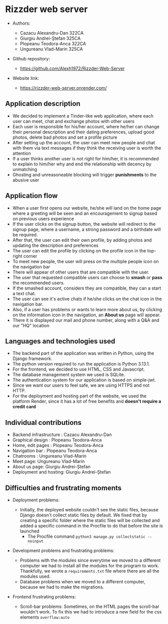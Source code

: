 # Rizzder web server #

* Authors:
  * Cazacu Alexandru-Dan 322CA
  * Giurgiu Andrei-Ștefan 325CA
  * Plopeanu Teodora-Anca 322CA
  * Ungureanu Vlad-Marin 325CA

* Github repository:
  * <https://github.com/Alexh1972/Rizzder-Web-Server>

* Website link:
  * <https://rizzder-web-server.onrender.com/>

## Application description ##

* We decided to implement a Tinder-like web application, where each user can meet, chat and exchange photos with other users
* Each user is responsible for his/her account, where he/her can change their personal description and their dating preferences, upload good photos, delete bad photos and set a profile picture
* After setting up the account, the user can meet new people and chat with them via text messages if they think the receiving user is worth the attention
* If a user thinks another user is not right for him/her, it is recommended to explain to him/her why and end the relationship with decency by unmatching
* Ghosting and unreasoneable blocking will trigger <b>punishments</b> to the abusive user

## Application flow ##

* When a user first opens our website, he/she will land on the home page where a greeting will be seen and an encouragement to signup based on previous users experience
* If the user clicks on the signup button, the website will redirect to the signup page, where a username, a strong password and a birthdate will be required.
* After that, the user can edit their own profile, by adding photos and updating the description and preferences
* The user can edit the profile by clicking on the profile icon in the top-right corner
* To meet new people, the user will press on the multiple people icon on the navigation bar
* There will appear of other users that are compatible with the user.
* The user that requested compatible users can choose to <b>smash</b> or <b>pass</b> the recommended users.
* If the smashed account, considers they are compatible, they can a start a text chat.
* The user can see it's active chats if he/she clicks on the chat icon in the navigation bar.
* Also, if a user has problems or wants to learn more about us, by clicking on the information icon in the navigation, an <b>About us</b> page will appear.
* There it is displayed our mail and phone number, along with a Q&A and our "HQ" location

## Languages and technologies used ##

* The backend part of the application was written in Python, using the Django framework.
* The python version required to run the application is Python 3.13.1.
* For the frontend, we decided to use HTML, CSS and Javascript.
* The database management system we used is SQLite.
* The authentication system for our application is based on simple-jwt.
* Since we want our users to feel safe, we are using HTTPS and not HTTP.
* For the deployment and hosting part of the website, we used the platform Render, since it has a lot of free benefits and <b>doesn't require a credit card</b>

## Individual contributions ##

* Backend infrastructure : Cazacu Alexandru-Dan
* Graphical design : Plopeanu Teodora-Anca
* Home, edit pages : Plopeanu Teodora-Anca
* Navigation bar : Plopeanu Teodora-Anca
* Chatrooms : Ungureanu Vlad-Marin
* Meet page: Ungureanu Vlad-Marin
* About us page: Giurgiu Andrei-Ștefan
* Deployment and hosting: Giurgiu Andrei-Ștefan

## Difficulties and frustrating moments ##

* Deployment problems: 
  * Initially, the deployed website couldn't see the static files, because Django doesn't collect static files by default. We fixed that by creating a specific folder where the static files will be collected and added a specific command in the Procfile to do that before the site is launched
    * The Procfile command `python3 manage.py collectstatic --noinput`

* Development problems and frustrating problems: 
  * Problems with the modules since everytime we moved to a different computer we had to install all the modules for the program to work. Thankfully, we wrote a `requirements.txt` file where there are all the modules used.
  * Database problems when we moved to a different computer, because we had to make the migrations.

* Frontend frustrating problems:
  * Scroll-bar problems: Sometimes, on the HTML pages the scroll-bar wouldn't work. To fix this we had to introduce a new field for the css elements `overflow:auto`

